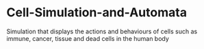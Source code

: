 # Cell-Simulation-and-Automata
Simulation that displays the actions and behaviours of cells such as immune, cancer, tissue and dead cells in the human body
